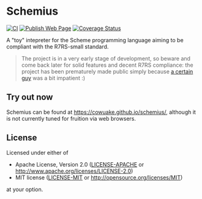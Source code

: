# Schemius

[![CI](https://github.com/cowuake/schemius/actions/workflows/ci.yml/badge.svg)](https://github.com/cowuake/schemius/actions/workflows/ci.yaml)
[![Publish Web Page](https://github.com/cowuake/schemius/actions/workflows/publish-web.yml/badge.svg)](https://github.com/cowuake/schemius/actions/workflows/publish-web.yml)
[![Coverage Status](https://coveralls.io/repos/github/cowuake/schemius/badge.svg)](https://coveralls.io/github/cowuake/schemius)

A "toy" intepreter for the Scheme programming language aiming to be compliant with the R7RS-small standard.

> The project is in a very early stage of development, so beware and come back later for solid features and decent R7RS compliance: the project has been prematurely made public simply because [a certain guy](https://github.com/dunklecat) was a bit impatient :)

## Try out now

Schemius can be found at https://cowuake.github.io/schemius/, although it is not currently tuned for fruition via web browsers.

## License

Licensed under either of

- Apache License, Version 2.0
    ([LICENSE-APACHE](LICENSE-APACHE) or http://www.apache.org/licenses/LICENSE-2.0)
- MIT license
    ([LICENSE-MIT](LICENSE-MIT) or http://opensource.org/licenses/MIT)

at your option.
